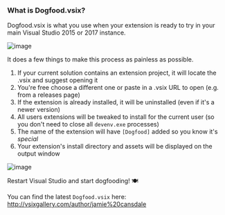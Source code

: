 ### What is Dogfood.vsix?

Dogfood.vsix is what you use when your extension is ready to try in your main Visual Studio 2015 or 2017 instance.

![image](https://user-images.githubusercontent.com/11719160/41686244-441010b6-74db-11e8-809c-a8e4b1c2acdb.png)

It does a few things to make this process as painless as possible.

1. If your current solution contains an extension project, it will locate the .vsix and suggest opening it
2. You're free choose a different one or paste in a .vsix URL to open (e.g. from a releases page)
3. If the extension is already installed, it will be uninstalled (even if it's a newer version)
4. All users extensions will be tweaked to install for the current user (so you don't need to close all `devenv.exe` processes)
5. The name of the extension will have `[Dogfood]` added so you know it's *special*
6. Your extension's install directory and assets will be displayed on the output window

![image](https://user-images.githubusercontent.com/11719160/41687045-42cafb28-74de-11e8-805c-17c528c7a4c6.png)

Restart Visual Studio and start dogfooding! 🍽 

You can find the latest `Dogfood.vsix` here:
http://vsixgallery.com/author/jamie%20cansdale
